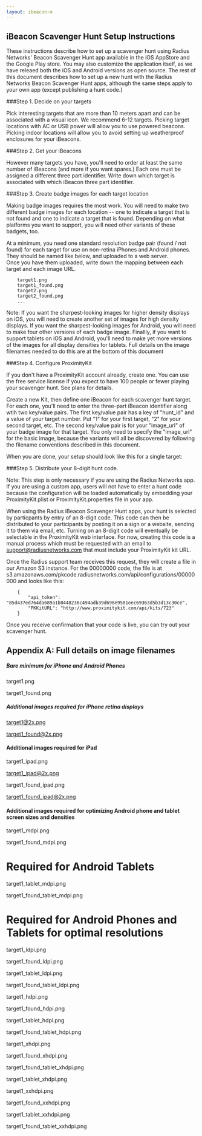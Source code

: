 ```yaml
---
layout: ibeacon-m
---
```



## iBeacon Scavenger Hunt Setup Instructions

These instructions describe how to set up a scavenger hunt using Radius Networks' Beacon Scavenger Hunt app available in the iOS AppStore and the Google Play store.
You may also customize the application itself, as we have releaed both the iOS and Android versions as open source.  The rest of this document 
describes how to set up a new hunt with the Radius Networks Beacon Scavenger Hunt apps, although the same steps apply to your own app (except 
publishing a hunt code.)

###Step 1. Decide on your targets

Pick interesting targets that are more than 10 meters apart and can be associated with a visual icon.  We recommend 6-12 targets.  Picking target locations
with AC or USB power will allow you to use powered beacons.  Picking indoor locations will allow you to avoid setting up weatherproof enclosures
for your iBeacons.

###Step 2. Get your iBeacons

However many targets you have, you'll need to order at least the same number of iBeacons (and more if you want spares.)  Each one must be assigned a different
three part identifier.  Write down which target is associated with which iBeacon three part identifier.

###Step 3. Create badge images for each target location

Making badge images requires the most work.  You will need to make two different badge images for each location -- one to indicate a target that is not
found and one to indicate a target that is found.  Depending on what platforms you want to support, you will need other variants of these badgets, too.

At a minimum, you need one standard resolution badge pair (found / not found) for each target for use on non-retina iPhones and Android phones.  They should be named like below, and uploaded to a web server.  
Once you have them uploaded, write down the mapping between each target and each image URL.

        target1.png
        target1_found.png
        target2.png
        target2_found.png
        ...


Note:  If you want the sharpest-looking images for higher density displays on iOS, you will need to create another set of images for high density displays. If you want the sharpest-looking images for Android, you will need to make four other versions of each badge image. Finallly, if you want to support tablets on iOS and Android, you'll need to make yet more versions of the images for all display densities for tablets.  Full details on the image filenames needed to do this are at the bottom of this document

###Step 4. Configure ProximityKit

If you don't have a ProximityKit account already, create one.  You can use the free service license if you expect to have 100 people or fewer
playing your scavenger hunt.  See plans for details.

Create a new Kit, then define one iBeacon for each scavenger hunt target.  For each one, you'll need to enter the three-part iBeacon identifier along wtih two key/value pairs.  The first key/value pair
has a key of "hunt_id" and a value of your target number.  Put "1" for your first target, "2" for your second target, etc.  The second key/value pair is for your "image_url" of your badge image for that target.  You only need to 
specify the "image_url" for the basic image, because the variants will all be discovered by following the filename conventions described in this document.

When you are done, your setup should look like this for a single target:



###Step 5. Distribute your 8-digit hunt code.  

Note:  This step is only necessary if you are using the Radius Networks app.  If you are using a custom app, users will not have to enter a hunt code because the configuration will
be loaded automatically by embedding your ProximityKit.plist or ProximityKit.properties file in your app.

When using the Radius iBeacon Scavenger Hunt apps, your hunt is selected by particpants by entry of an 8-digit code.  This code can then be distributed to your
participants by posting it on a sign or a website, sending it to them via email, etc.  Turning on an 8-digit code will eventually be selectable in the ProximityKit web interface.  For now, creating this code is a manual process which must be requested with an email to support@radiusnetworks.com that must include your ProximityKit kit URL.

Once the Radius support team receives this request, they will create a file in our Amazon S3 instance.  For the 00000000 code, the file is at s3.amazonaws.com/pkcode.radiusnetworks.com/api/configurations/00000000 and looks like this:

        {
            "api_token": "85d437ed764da689a1b0448236c494adb39d698e9581eec69363d5b3d13c30ce",
            "PKKitURL": "http://www.proximitykit.com/api/kits/723"
        }

Once you receive confirmation that your code is live, you can try out your scavenger hunt.



## Appendix A:  Full details on image filenames

##### Bare minimum for iPhone and Android Phones

target1.png

target1_found.png

##### Additional images required for iPhone retina displays

target1@2x.png

target1_found@2x.png



#### Additional images required for iPad

target1_ipad.png

target1_ipad@2x.png

target1_found_ipad.png

target1_found_ipad@2x.png



#### Additional images required for optimizing Android phone and tablet screen sizes and densities

target1_mdpi.png

target1_found_mdpi.png



# Required for Android Tablets

target1_tablet_mdpi.png

target1_found_tablet_mdpi.png



# Required for Android Phones and Tablets for optimal resolutions



target1_ldpi.png

target1_found_ldpi.png

target1_tablet_ldpi.png

target1_found_tablet_ldpi.png

target1_hdpi.png

target1_found_hdpi.png

target1_tablet_hdpi.png

target1_found_tablet_hdpi.png

target1_xhdpi.png

target1_found_xhdpi.png

target1_found_tablet_xhdpi.png

target1_tablet_xhdpi.png

target1_xxhdpi.png

target1_found_xxhdpi.png

target1_tablet_xxhdpi.png

target1_found_tablet_xxhdpi.png
